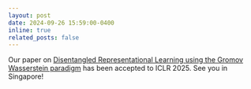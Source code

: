 ```yaml
---
layout: post
date: 2024-09-26 15:59:00-0400
inline: true
related_posts: false
---
```


Our paper on [Disentangled Representational Learning using the Gromov Wasserstein paradigm](https://arxiv.org/abs/2407.07829) has been accepted to ICLR 2025. See you in Singapore!
